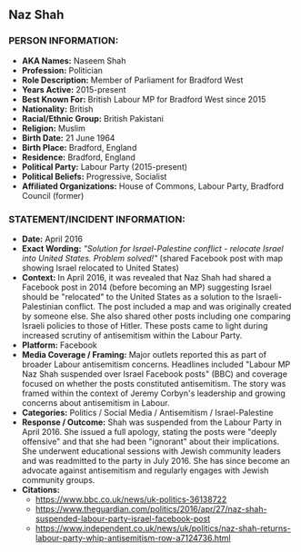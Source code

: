 ## Naz Shah

### PERSON INFORMATION:
- **AKA Names:** Naseem Shah
- **Profession:** Politician
- **Role Description:** Member of Parliament for Bradford West
- **Years Active:** 2015-present
- **Best Known For:** British Labour MP for Bradford West since 2015
- **Nationality:** British
- **Racial/Ethnic Group:** British Pakistani
- **Religion:** Muslim
- **Birth Date:** 21 June 1964
- **Birth Place:** Bradford, England
- **Residence:** Bradford, England
- **Political Party:** Labour Party (2015-present)
- **Political Beliefs:** Progressive, Socialist
- **Affiliated Organizations:** House of Commons, Labour Party, Bradford Council (former)

### STATEMENT/INCIDENT INFORMATION:
- **Date:** April 2016
- **Exact Wording:** *"Solution for Israel-Palestine conflict - relocate Israel into United States. Problem solved!"* (shared Facebook post with map showing Israel relocated to United States)
- **Context:** In April 2016, it was revealed that Naz Shah had shared a Facebook post in 2014 (before becoming an MP) suggesting Israel should be "relocated" to the United States as a solution to the Israeli-Palestinian conflict. The post included a map and was originally created by someone else. She also shared other posts including one comparing Israeli policies to those of Hitler. These posts came to light during increased scrutiny of antisemitism within the Labour Party.
- **Platform:** Facebook
- **Media Coverage / Framing:** Major outlets reported this as part of broader Labour antisemitism concerns. Headlines included "Labour MP Naz Shah suspended over Israel Facebook posts" (BBC) and coverage focused on whether the posts constituted antisemitism. The story was framed within the context of Jeremy Corbyn's leadership and growing concerns about antisemitism in Labour.
- **Categories:** Politics / Social Media / Antisemitism / Israel-Palestine
- **Response / Outcome:** Shah was suspended from the Labour Party in April 2016. She issued a full apology, stating the posts were "deeply offensive" and that she had been "ignorant" about their implications. She underwent educational sessions with Jewish community leaders and was readmitted to the party in July 2016. She has since become an advocate against antisemitism and regularly engages with Jewish community groups.
- **Citations:** 
  - https://www.bbc.co.uk/news/uk-politics-36138722
  - https://www.theguardian.com/politics/2016/apr/27/naz-shah-suspended-labour-party-israel-facebook-post
  - https://www.independent.co.uk/news/uk/politics/naz-shah-returns-labour-party-whip-antisemitism-row-a7124736.html